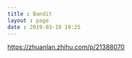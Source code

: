 ```yaml
---
title : Bandit
layout : page
date : 2019-03-19 19:25
---
```






https://zhuanlan.zhihu.com/p/21388070